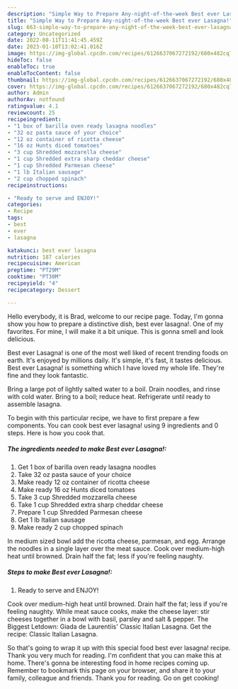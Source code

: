 ```yaml
---
description: "Simple Way to Prepare Any-night-of-the-week Best ever Lasagna!"
title: "Simple Way to Prepare Any-night-of-the-week Best ever Lasagna!"
slug: 663-simple-way-to-prepare-any-night-of-the-week-best-ever-lasagna
category: Uncategorized
date: 2022-08-11T11:41:45.459Z
date: 2023-01-10T13:02:41.016Z
image: https://img-global.cpcdn.com/recipes/6126637067272192/680x482cq70/best-ever-lasagna-recipe-main-photo.jpg
hideToc: false
enableToc: true
enableTocContent: false
thumbnail: https://img-global.cpcdn.com/recipes/6126637067272192/680x482cq70/best-ever-lasagna-recipe-main-photo.jpg
cover: https://img-global.cpcdn.com/recipes/6126637067272192/680x482cq70/best-ever-lasagna-recipe-main-photo.jpg
author: Admin
authorAv: notfound
ratingvalue: 4.1
reviewcount: 25
recipeingredient:
- "1 box of barilla oven ready lasagna noodles"
- "32 oz pasta sauce of your choice"
- "12 oz container of ricotta cheese"
- "16 oz Hunts diced tomatoes"
- "3 cup Shredded mozzarella cheese"
- "1 cup Shredded extra sharp cheddar cheese"
- "1 cup Shredded Parmesan cheese"
- "1 lb Italian sausage"
- "2 cup chopped spinach"
recipeinstructions:

- "Ready to serve and ENJOY!"
categories:
- Recipe
tags:
- best
- ever
- lasagna

katakunci: best ever lasagna 
nutrition: 187 calories
recipecuisine: American
preptime: "PT29M"
cooktime: "PT30M"
recipeyield: "4"
recipecategory: Dessert

---
```



Hello everybody, it is Brad, welcome to our recipe page. Today, I'm gonna show you how to prepare a distinctive dish, best ever lasagna!. One of my favorites. For mine, I will make it a bit unique. This is gonna smell and look delicious.

Best ever Lasagna! is one of the most well liked of recent trending foods on earth. It's enjoyed by millions daily. It's simple, it's fast, it tastes delicious. Best ever Lasagna! is something which I have loved my whole life. They're fine and they look fantastic.

Bring a large pot of lightly salted water to a boil. Drain noodles, and rinse with cold water. Bring to a boil; reduce heat. Refrigerate until ready to assemble lasagna.


To begin with this particular recipe, we have to first prepare a few components. You can cook best ever lasagna! using 9 ingredients and 0 steps. Here is how you cook that.

<!--inarticleads1-->

##### The ingredients needed to make Best ever Lasagna!:

1. Get 1 box of barilla oven ready lasagna noodles
1. Take 32 oz pasta sauce of your choice
1. Make ready 12 oz container of ricotta cheese
1. Make ready 16 oz Hunts diced tomatoes
1. Take 3 cup Shredded mozzarella cheese
1. Take 1 cup Shredded extra sharp cheddar cheese
1. Prepare 1 cup Shredded Parmesan cheese
1. Get 1 lb Italian sausage
1. Make ready 2 cup chopped spinach


In medium sized bowl add the ricotta cheese, parmesan, and egg. Arrange the noodles in a single layer over the meat sauce. Cook over medium-high heat until browned. Drain half the fat; less if you&#39;re feeling naughty. 

<!--inarticleads2-->

##### Steps to make Best ever Lasagna!:


1. Ready to serve and ENJOY!

Cook over medium-high heat until browned. Drain half the fat; less if you&#39;re feeling naughty. While meat sauce cooks, make the cheese layer: stir cheeses together in a bowl with basil, parsley and salt &amp; pepper. The Biggest Letdown: Giada de Laurentiis&#39; Classic Italian Lasagna. Get the recipe: Classic Italian Lasagna. 

So that's going to wrap it up with this special food best ever lasagna! recipe. Thank you very much for reading. I'm confident that you can make this at home. There's gonna be interesting food in home recipes coming up. Remember to bookmark this page on your browser, and share it to your family, colleague and friends. Thank you for reading. Go on get cooking!
